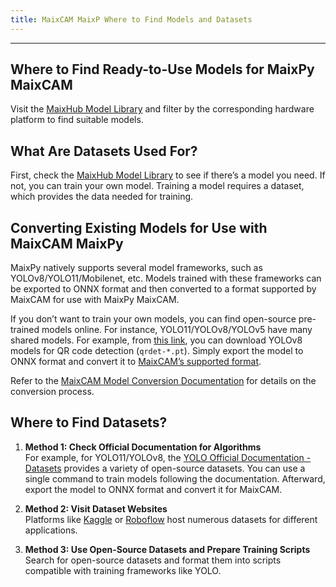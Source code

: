 ```yaml
---
title: MaixCAM MaixP Where to Find Models and Datasets
---
```


---

## Where to Find Ready-to-Use Models for MaixPy MaixCAM

Visit the [MaixHub Model Library](https://maixhub.com/model/zoo) and filter by the corresponding hardware platform to find suitable models.

## What Are Datasets Used For?

First, check the [MaixHub Model Library](https://maixhub.com/model/zoo) to see if there’s a model you need. If not, you can train your own model. Training a model requires a dataset, which provides the data needed for training.

## Converting Existing Models for Use with MaixCAM MaixPy

MaixPy natively supports several model frameworks, such as YOLOv8/YOLO11/Mobilenet, etc. Models trained with these frameworks can be exported to ONNX format and then converted to a format supported by MaixCAM for use with MaixPy MaixCAM.

If you don’t want to train your own models, you can find open-source pre-trained models online. For instance, YOLO11/YOLOv8/YOLOv5 have many shared models. For example, from [this link](https://github.com/Eric-Canas/qrdet/releases), you can download YOLOv8 models for QR code detection (`qrdet-*.pt`). Simply export the model to ONNX format and convert it to [MaixCAM’s supported format](https://maixhub.com/model/zoo/480).

Refer to the [MaixCAM Model Conversion Documentation](../ai_model_converter/maixcam.md) for details on the conversion process.

## Where to Find Datasets?

1. **Method 1: Check Official Documentation for Algorithms**  
   For example, for YOLO11/YOLOv8, the [YOLO Official Documentation - Datasets](https://docs.ultralytics.com/datasets/) provides a variety of open-source datasets. You can use a single command to train models following the documentation. Afterward, export the model to ONNX format and convert it for MaixCAM.  

2. **Method 2: Visit Dataset Websites**  
   Platforms like [Kaggle](https://www.kaggle.com/datasets/riondsilva21/hand-keypoint-dataset-26k) or [Roboflow](https://universe.roboflow.com/) host numerous datasets for different applications.

3. **Method 3: Use Open-Source Datasets and Prepare Training Scripts**  
   Search for open-source datasets and format them into scripts compatible with training frameworks like YOLO.

